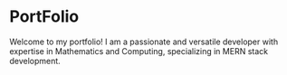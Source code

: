 # PortFolio
Welcome to my portfolio! I am a passionate and versatile developer with expertise in Mathematics and Computing, specializing in MERN stack development.
